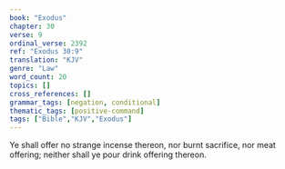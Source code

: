 ```yaml
---
book: "Exodus"
chapter: 30
verse: 9
ordinal_verse: 2392
ref: "Exodus 30:9"
translation: "KJV"
genre: "Law"
word_count: 20
topics: []
cross_references: []
grammar_tags: [negation, conditional]
thematic_tags: [positive-command]
tags: ["Bible","KJV","Exodus"]
---
```

Ye shall offer no strange incense thereon, nor burnt sacrifice, nor meat offering; neither shall ye pour drink offering thereon.

